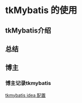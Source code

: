 # tkMybatis 的使用

## tkMybatis介绍


## 总结




## 博主


### 博主记录tkmybatis


[tkmybatis idea 配置](https://blog.csdn.net/q564495021/article/details/81607515)